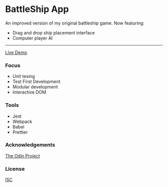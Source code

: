 # BattleShip App
An improved version of my original battleship game. 
Now featuring:
- Drag and drop ship placement interface
- Computer player AI

<hr/>

[Live Demo](https://jonro2955.github.io/odin_javascript_7_battleship/)

### Focus  
- Unit tesing 
- Test First Development
- Modular development
- Interactive DOM 

### Tools 
- Jest
- Webpack
- Babel
- Prettier
 
### Acknowledgements

[The Odin Project](https://www.theodinproject.com/)

### License

[ISC](https://opensource.org/licenses/ISC)